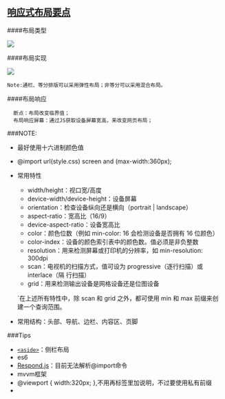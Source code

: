 [响应式布局要点](http://heyuchan.com/?p=803)
---
####布局类型

![](http://heyuchan.com/wp-content/uploads/2015/02/01%E5%B8%83%E5%B1%80%E6%8E%92%E7%89%881.png)

####布局实现

![](http://heyuchan.com/wp-content/uploads/2015/02/03%E5%B8%83%E5%B1%80%E5%AE%9E%E7%8E%B0.png)

    Note:通栏、等分排版可以采用弹性布局；非等分可以采用混合布局。

####布局响应

      断点：布局改变临界值；
      布局响应屏幕：通过JS获取设备屏幕宽高，来改变网页布局；

###NOTE:

*   最好使用十六进制颜色值
*   @import url(style.css) screen and (max-width:360px);
*   常用特性
    *   width/height：视口宽/高度
    *   device-width/device-height：设备屏幕
    *   orientation：检查设备纵向还是横向（portrait | landscape）
    *   aspect-ratio：宽高比（16/9）
    *   device-aspect-ratio：设备宽高比
    *   color：颜色位数（例如 min-color: 16 会检测设备是否拥有 16 位颜色）
    *   color-index：设备的颜色索引表中的颜色数。值必须是非负整数
    *   resolution：用来检测屏幕或打印机的分辨率，如 min-resolution: 300dpi
    *   scan：电视机的扫描方式，值可设为 progressive（逐行扫描）或 interlace（隔
        行扫描）
    *   grid：用来检测输出设备是网格设备还是位图设备
    
    `在上述所有特性中，除 scan 和 grid 之外，都可使用 min 和 max 前缀来创建一个查询范围。
*   常用结构：头部、导航、边栏、内容区、页脚
    

###Tips
*   [`<aside>`](http://www.w3school.com.cn/html5/html5_aside.asp)：侧栏布局
*   es6
*   [Respond.js](https://github.com/scottjehl/Respond)：目前无法解析@import命令
*   mvvm框架
*   @viewport   { width:320px; },不用再<head>标签里加<meta>说明，不过要使用私有前缀
*   
